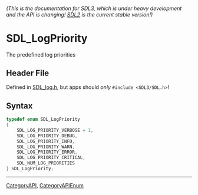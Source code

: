 ###### (This is the documentation for SDL3, which is under heavy development and the API is changing! [SDL2](https://wiki.libsdl.org/SDL2/) is the current stable version!)
# SDL_LogPriority

The predefined log priorities

## Header File

Defined in [SDL_log.h](https://github.com/libsdl-org/SDL/blob/main/include/SDL3/SDL_log.h), but apps should _only_ `#include <SDL3/SDL.h>`!

## Syntax

```c
typedef enum SDL_LogPriority
{
    SDL_LOG_PRIORITY_VERBOSE = 1,
    SDL_LOG_PRIORITY_DEBUG,
    SDL_LOG_PRIORITY_INFO,
    SDL_LOG_PRIORITY_WARN,
    SDL_LOG_PRIORITY_ERROR,
    SDL_LOG_PRIORITY_CRITICAL,
    SDL_NUM_LOG_PRIORITIES
} SDL_LogPriority;
```

----
[CategoryAPI](CategoryAPI), [CategoryAPIEnum](CategoryAPIEnum)


